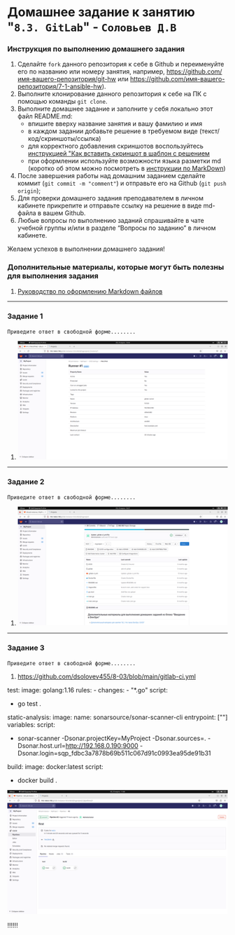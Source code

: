 # Домашнее задание к занятию "`8.3. GitLab`" - `Соловьев Д.В`


### Инструкция по выполнению домашнего задания

   1. Сделайте `fork` данного репозитория к себе в Github и переименуйте его по названию или номеру занятия, например, https://github.com/имя-вашего-репозитория/git-hw или  https://github.com/имя-вашего-репозитория/7-1-ansible-hw).
   2. Выполните клонирование данного репозитория к себе на ПК с помощью команды `git clone`.
   3. Выполните домашнее задание и заполните у себя локально этот файл README.md:
      - впишите вверху название занятия и вашу фамилию и имя
      - в каждом задании добавьте решение в требуемом виде (текст/код/скриншоты/ссылка)
      - для корректного добавления скриншотов воспользуйтесь [инструкцией "Как вставить скриншот в шаблон с решением](https://github.com/netology-code/sys-pattern-homework/blob/main/screen-instruction.md)
      - при оформлении используйте возможности языка разметки md (коротко об этом можно посмотреть в [инструкции  по MarkDown](https://github.com/netology-code/sys-pattern-homework/blob/main/md-instruction.md))
   4. После завершения работы над домашним заданием сделайте коммит (`git commit -m "comment"`) и отправьте его на Github (`git push origin`);
   5. Для проверки домашнего задания преподавателем в личном кабинете прикрепите и отправьте ссылку на решение в виде md-файла в вашем Github.
   6. Любые вопросы по выполнению заданий спрашивайте в чате учебной группы и/или в разделе “Вопросы по заданию” в личном кабинете.
   
Желаем успехов в выполнении домашнего задания!
   
### Дополнительные материалы, которые могут быть полезны для выполнения задания

1. [Руководство по оформлению Markdown файлов](https://gist.github.com/Jekins/2bf2d0638163f1294637#Code)

---

### Задание 1

`Приведите ответ в свободной форме........`

1. ![alt text](https://github.com/dsolovev455/8-03/blob/main/img/1.png)


---

### Задание 2

`Приведите ответ в свободной форме........`

1. ![alt text](https://github.com/dsolovev455/8-03/blob/main/img/2.png)


---

### Задание 3

`Приведите ответ в свободной форме........`

1.  https://github.com/dsolovev455/8-03/blob/main/gitlab-ci.yml

test:
  image: golang:1.16
  rules:
    - changes:
      - "*.go"
  script: 
   - go test .

static-analysis:
 image:
  name: sonarsource/sonar-scanner-cli
  entrypoint: [""]
 variables:
 script:
  - sonar-scanner -Dsonar.projectKey=MyProject -Dsonar.sources=. -Dsonar.host.url=http://192.168.0.190:9000 -Dsonar.login=sqp_fdbc3a7878b69b511c067d91c0993ea95de91b31

build:
  image: docker:latest
  script:
   - docker build .
   
![alt text](https://github.com/dsolovev455/8-03/blob/main/img/3.png)



!!!!!!
